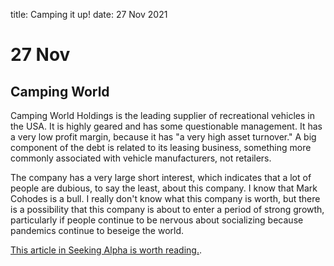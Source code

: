 title: Camping it up!
date: 27 Nov 2021

# 27 Nov

## Camping World

Camping World Holdings is the leading supplier of recreational vehicles in the USA.
It is highly geared and has some questionable management.
It has a very low profit margin, because it has "a very high asset turnover."
A big component of the debt is related to its leasing business, something more commonly associated with vehicle manufacturers, not retailers.

The company has a very large short interest, which indicates that a lot of people are dubious, to say the least, about this company. I know that Mark Cohodes is a bull. I really don't know what this company is worth, but there is a possibility that this company is about to enter a period of strong growth, particularly if people continue to be nervous about socializing because pandemics continue to beseige the world.

[This article in Seeking Alpha is worth reading.](https://seekingalpha.com/article/4472031-camping-world-conservative-business-with-solid-growth-potential?mail_subject=cwh-camping-world-conservative-business-with-solid-growth-potential&utm_campaign=rta-stock-article&utm_content=link-0&utm_medium=email&utm_source=seeking_alpha).

